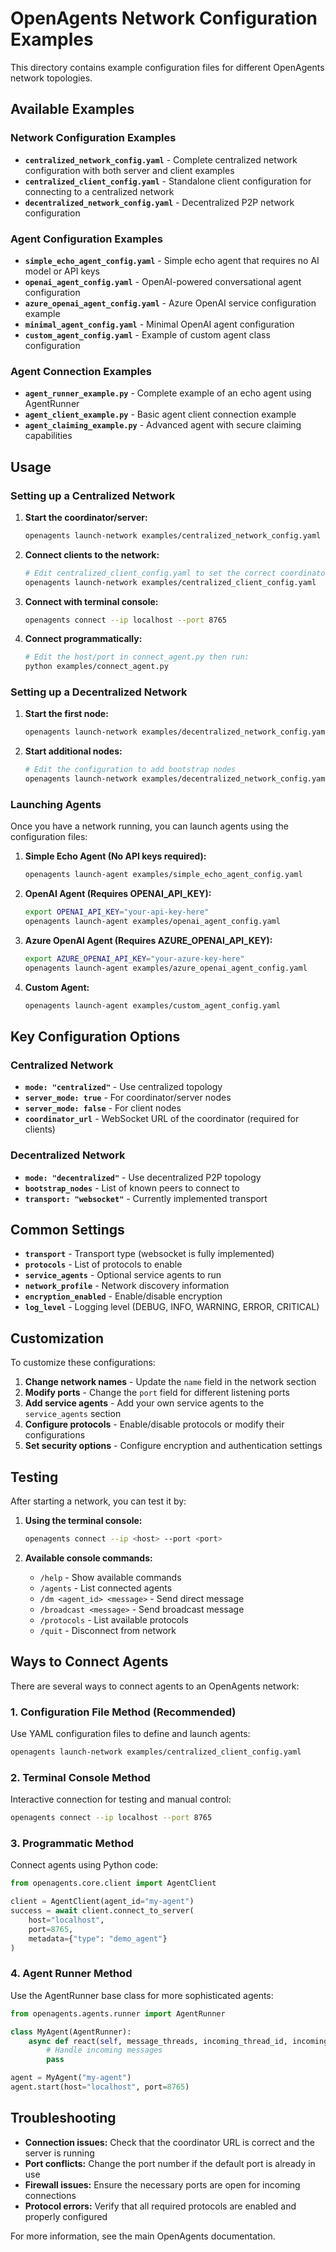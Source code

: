 # OpenAgents Network Configuration Examples

This directory contains example configuration files for different OpenAgents network topologies.

## Available Examples

### Network Configuration Examples

- **`centralized_network_config.yaml`** - Complete centralized network configuration with both server and client examples
- **`centralized_client_config.yaml`** - Standalone client configuration for connecting to a centralized network
- **`decentralized_network_config.yaml`** - Decentralized P2P network configuration

### Agent Configuration Examples

- **`simple_echo_agent_config.yaml`** - Simple echo agent that requires no AI model or API keys
- **`openai_agent_config.yaml`** - OpenAI-powered conversational agent configuration
- **`azure_openai_agent_config.yaml`** - Azure OpenAI service configuration example
- **`minimal_agent_config.yaml`** - Minimal OpenAI agent configuration
- **`custom_agent_config.yaml`** - Example of custom agent class configuration

### Agent Connection Examples

- **`agent_runner_example.py`** - Complete example of an echo agent using AgentRunner
- **`agent_client_example.py`** - Basic agent client connection example
- **`agent_claiming_example.py`** - Advanced agent with secure claiming capabilities

## Usage

### Setting up a Centralized Network

1. **Start the coordinator/server:**
   ```bash
   openagents launch-network examples/centralized_network_config.yaml
   ```

2. **Connect clients to the network:**
   ```bash
   # Edit centralized_client_config.yaml to set the correct coordinator_url
   openagents launch-network examples/centralized_client_config.yaml
   ```

3. **Connect with terminal console:**
   ```bash
   openagents connect --ip localhost --port 8765
   ```

4. **Connect programmatically:**
   ```bash
   # Edit the host/port in connect_agent.py then run:
   python examples/connect_agent.py
   ```

### Setting up a Decentralized Network

1. **Start the first node:**
   ```bash
   openagents launch-network examples/decentralized_network_config.yaml
   ```

2. **Start additional nodes:**
   ```bash
   # Edit the configuration to add bootstrap nodes
   openagents launch-network examples/decentralized_network_config.yaml
   ```

### Launching Agents

Once you have a network running, you can launch agents using the configuration files:

1. **Simple Echo Agent (No API keys required):**
   ```bash
   openagents launch-agent examples/simple_echo_agent_config.yaml
   ```

2. **OpenAI Agent (Requires OPENAI_API_KEY):**
   ```bash
   export OPENAI_API_KEY="your-api-key-here"
   openagents launch-agent examples/openai_agent_config.yaml
   ```

3. **Azure OpenAI Agent (Requires AZURE_OPENAI_API_KEY):**
   ```bash
   export AZURE_OPENAI_API_KEY="your-azure-key-here"
   openagents launch-agent examples/azure_openai_agent_config.yaml
   ```

4. **Custom Agent:**
   ```bash
   openagents launch-agent examples/custom_agent_config.yaml
   ```

## Key Configuration Options

### Centralized Network

- **`mode: "centralized"`** - Use centralized topology
- **`server_mode: true`** - For coordinator/server nodes
- **`server_mode: false`** - For client nodes
- **`coordinator_url`** - WebSocket URL of the coordinator (required for clients)

### Decentralized Network

- **`mode: "decentralized"`** - Use decentralized P2P topology
- **`bootstrap_nodes`** - List of known peers to connect to
- **`transport: "websocket"`** - Currently implemented transport

## Common Settings

- **`transport`** - Transport type (websocket is fully implemented)
- **`protocols`** - List of protocols to enable
- **`service_agents`** - Optional service agents to run
- **`network_profile`** - Network discovery information
- **`encryption_enabled`** - Enable/disable encryption
- **`log_level`** - Logging level (DEBUG, INFO, WARNING, ERROR, CRITICAL)

## Customization

To customize these configurations:

1. **Change network names** - Update the `name` field in the network section
2. **Modify ports** - Change the `port` field for different listening ports
3. **Add service agents** - Add your own service agents to the `service_agents` section
4. **Configure protocols** - Enable/disable protocols or modify their configurations
5. **Set security options** - Configure encryption and authentication settings

## Testing

After starting a network, you can test it by:

1. **Using the terminal console:**
   ```bash
   openagents connect --ip <host> --port <port>
   ```

2. **Available console commands:**
   - `/help` - Show available commands
   - `/agents` - List connected agents
   - `/dm <agent_id> <message>` - Send direct message
   - `/broadcast <message>` - Send broadcast message
   - `/protocols` - List available protocols
   - `/quit` - Disconnect from network

## Ways to Connect Agents

There are several ways to connect agents to an OpenAgents network:

### 1. Configuration File Method (Recommended)
Use YAML configuration files to define and launch agents:
```bash
openagents launch-network examples/centralized_client_config.yaml
```

### 2. Terminal Console Method
Interactive connection for testing and manual control:
```bash
openagents connect --ip localhost --port 8765
```

### 3. Programmatic Method
Connect agents using Python code:
```python
from openagents.core.client import AgentClient

client = AgentClient(agent_id="my-agent")
success = await client.connect_to_server(
    host="localhost",
    port=8765,
    metadata={"type": "demo_agent"}
)
```

### 4. Agent Runner Method
Use the AgentRunner base class for more sophisticated agents:
```python
from openagents.agents.runner import AgentRunner

class MyAgent(AgentRunner):
    async def react(self, message_threads, incoming_thread_id, incoming_message):
        # Handle incoming messages
        pass

agent = MyAgent("my-agent")
agent.start(host="localhost", port=8765)
```

## Troubleshooting

- **Connection issues:** Check that the coordinator URL is correct and the server is running
- **Port conflicts:** Change the port number if the default port is already in use
- **Firewall issues:** Ensure the necessary ports are open for incoming connections
- **Protocol errors:** Verify that all required protocols are enabled and properly configured

For more information, see the main OpenAgents documentation. 